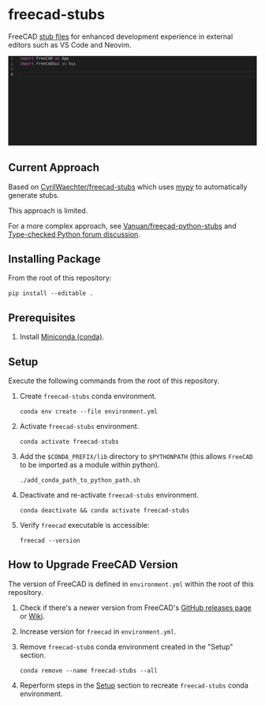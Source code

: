 # freecad-stubs

FreeCAD [stub files](https://peps.python.org/pep-0484/#stub-files) for enhanced development experience in external editors such as VS Code and Neovim.

![external editor demo](external-editor-demo.gif)

## Current Approach

Based on [CyrilWaechter/freecad-stubs](https://github.com/CyrilWaechter/freecad-stubs) which uses [mypy](https://mypy.readthedocs.io/en/stable/index.html) to automatically generate stubs.

This approach is limited.

For a more complex approach, see [Vanuan/freecad-python-stubs](https://github.com/Vanuan/freecad-python-stubs) and [Type-checked Python forum discussion](https://forum.freecad.org/viewtopic.php?t=49917).

## Installing Package

From the root of this repository:

    pip install --editable .

## Prerequisites

1. Install [Miniconda (conda)](https://docs.conda.io/en/latest/miniconda.html).

## Setup
Execute the following commands from the root of this repository.

1. Create `freecad-stubs` conda environment.

       conda env create --file environment.yml

2. Activate `freecad-stubs` environment.

       conda activate freecad-stubs

3. Add the `$CONDA_PREFIX/lib` directory to `$PYTHONPATH` (this allows `FreeCAD` to be imported as a module within python).

       ./add_conda_path_to_python_path.sh

4. Deactivate and re-activate `freecad-stubs` environment.

       conda deactivate && conda activate freecad-stubs

5. Verify `freecad` executable is accessible:

       freecad --version

## How to Upgrade FreeCAD Version
The version of FreeCAD is defined in `environment.yml` within the root of this repository.

1. Check if there's a newer version from FreeCAD's [GitHub releases page](https://github.com/FreeCAD/FreeCAD/releases) or [Wiki](https://wiki.freecad.org/Feature_list#Release_notes).
2. Increase version for `freecad` in `environment.yml`.
3. Remove `freecad-stub`s conda environment created in the "Setup" section.

       conda remove --name freecad-stubs --all

4. Reperform steps in the [Setup](#setup) section to recreate `freecad-stubs` conda environment.
